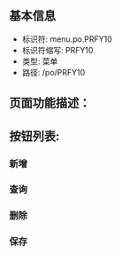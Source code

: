 
## 基本信息

- 标识符: menu.po.PRFY10
- 标识符缩写: PRFY10
- 类型: 菜单
- 路径: /po/PRFY10

## 页面功能描述：





## 按钮列表:


### 新增



### 查询



### 删除



### 保存



